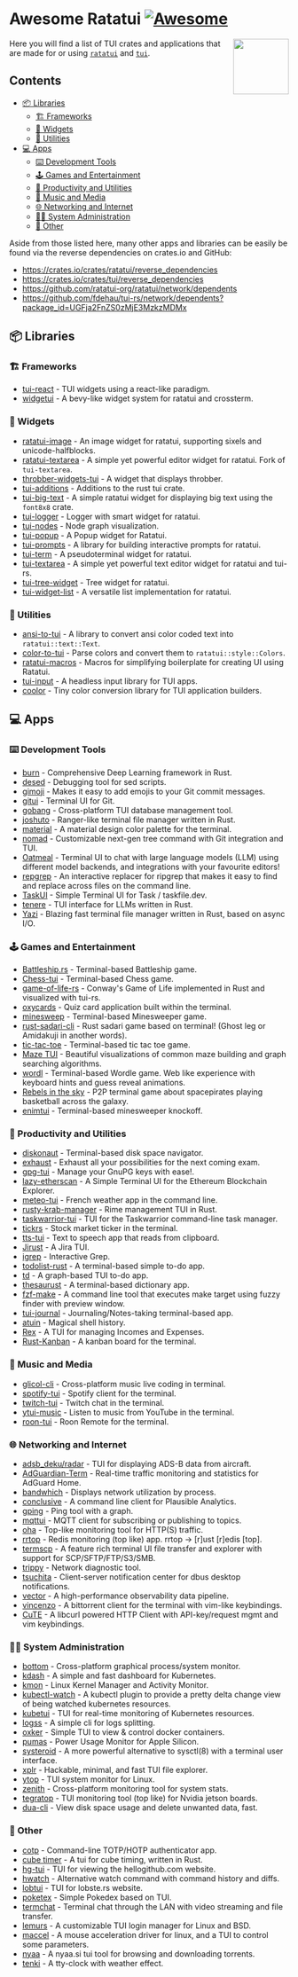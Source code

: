 <!--lint disable awesome-git-repo-age-->

# Awesome Ratatui [![Awesome](https://awesome.re/badge-flat2.svg)](https://awesome.re)

[<img src="https://github.com/ratatui-org.png" align="right" width="100">](https://ratatui.rs)

Here you will find a list of TUI crates and applications that are made for or using [`ratatui`](https://crates.io/crates/ratatui) and [`tui`](https://crates.io/crates/tui).

<!--lint disable awesome-toc-->

## Contents

- [📦 Libraries](#-libraries)
  - [🏗️ Frameworks](#%EF%B8%8F-frameworks)
  - [🧩 Widgets](#-widgets)
  - [🔧 Utilities](#-utilities)
- [💻 Apps](#-apps)
  - [⌨️ Development Tools](#%EF%B8%8F-development-tools)
  - [🕹️ Games and Entertainment](#%EF%B8%8F-games-and-entertainment)
  - [🚀 Productivity and Utilities](#-productivity-and-utilities)
  - [🎼 Music and Media](#-music-and-media)
  - [🌐 Networking and Internet](#-networking-and-internet)
  - [👨‍💻 System Administration](#-system-administration)
  - [🌌 Other](#-other)

Aside from those listed here, many other apps and libraries can be easily be found via the reverse dependencies on crates.io and GitHub:

- https://crates.io/crates/ratatui/reverse_dependencies
- https://crates.io/crates/tui/reverse_dependencies
- https://github.com/ratatui-org/ratatui/network/dependents
- https://github.com/fdehau/tui-rs/network/dependents?package_id=UGFja2FnZS0zMjE3MzkzMDMx

## 📦 Libraries

### 🏗️ Frameworks

- [tui-react](https://crates.io/crates/tui-react) - TUI widgets using a react-like paradigm.
- [widgetui](https://crates.io/crates/widgetui) - A bevy-like widget system for ratatui and crossterm.

### 🧩 Widgets

- [ratatui-image](https://crates.io/crates/ratatui-image) - An image widget for ratatui, supporting sixels and unicode-halfblocks.
- [ratatui-textarea](https://crates.io/crates/ratatui-textarea) - A simple yet powerful editor widget for ratatui. Fork of `tui-textarea`.
- [throbber-widgets-tui](https://crates.io/crates/throbber-widgets-tui) - A widget that displays throbber.
- [tui-additions](https://crates.io/crates/tui-additions) - Additions to the rust tui crate.
- [tui-big-text](https://crates.io/crates/tui-big-text) - A simple ratatui widget for displaying big text using the `font8x8` crate.
- [tui-logger](https://crates.io/crates/tui-logger) - Logger with smart widget for ratatui.
- [tui-nodes](https://crates.io/crates/tui-nodes) - Node graph visualization.
- [tui-popup](https://github.com/joshka/tui-popup) - A Popup widget for Ratatui.
- [tui-prompts](https://crates.io/crates/tui-prompts) - A library for building interactive prompts for ratatui.
- [tui-term](https://crates.io/crates/tui-term) - A pseudoterminal widget for ratatui.
- [tui-textarea](https://crates.io/crates/tui-textarea) - A simple yet powerful text editor widget for ratatui and tui-rs.
- [tui-tree-widget](https://crates.io/crates/tui-tree-widget) - Tree widget for ratatui.
- [tui-widget-list](https://crates.io/crates/tui-widget-list) - A versatile list implementation for ratatui.

### 🔧 Utilities

- [ansi-to-tui](https://crates.io/crates/ansi-to-tui) - A library to convert ansi color coded text into `ratatui::text::Text`.
- [color-to-tui](https://crates.io/crates/color-to-tui) - Parse colors and convert them to `ratatui::style::Colors`.
- [ratatui-macros](https://github.com/kdheepak/ratatui-macros) - Macros for simplifying boilerplate for creating UI using Ratatui.
- [tui-input](https://crates.io/crates/tui-input) - A headless input library for TUI apps.
- [coolor](https://github.com/Canop/coolor) - Tiny color conversion library for TUI application builders.

## 💻 Apps

### ⌨️ Development Tools

- [burn](https://github.com/burn-rs/burn) - Comprehensive Deep Learning framework in Rust.
- [desed](https://github.com/SoptikHa2/desed) - Debugging tool for sed scripts.
- [gimoji](https://github.com/zeenix/gimoji) - Makes it easy to add emojis to your Git commit messages.
- [gitui](https://github.com/extrawurst/gitui) - Terminal UI for Git.
- [gobang](https://github.com/TaKO8Ki/gobang) - Cross-platform TUI database management tool.
- [joshuto](https://github.com/kamiyaa/joshuto) - Ranger-like terminal file manager written in Rust.
- [material](https://github.com/azorng/material) - A material design color palette for the terminal.
- [nomad](https://github.com/JosephLai241/nomad) - Customizable next-gen tree command with Git integration and TUI.
- [Oatmeal](https://github.com/dustinblackman/oatmeal) - Terminal UI to chat with large language models (LLM) using different model backends, and integrations with your favourite editors!
- [repgrep](https://github.com/acheronfail/repgrep) - An interactive replacer for ripgrep that makes it easy to find and replace across files on the command line.
- [TaskUI](https://github.com/thmshmm/taskui) - Simple Terminal UI for Task / taskfile.dev.
- [tenere](https://github.com/pythops/tenere) - TUI interface for LLMs written in Rust.
- [Yazi](https://github.com/sxyazi/yazi) - Blazing fast terminal file manager written in Rust, based on async I/O.

### 🕹️ Games and Entertainment

- [Battleship.rs](https://github.com/deepu105/battleship-rs) - Terminal-based Battleship game.
- [Chess-tui](https://github.com/thomas-mauran/chess-tui) - Terminal-based Chess game.
- [game-of-life-rs](https://github.com/kachark/game-of-life-rs) - Conway's Game of Life implemented in Rust and visualized with tui-rs.
- [oxycards](https://github.com/BrookJeynes/oxycards) - Quiz card application built within the terminal.
- [minesweep](https://github.com/cpcloud/minesweep-rs) - Terminal-based Minesweeper game.
- [rust-sadari-cli](https://github.com/24seconds/rust-sadari-cli) - Rust sadari game based on terminal! (Ghost leg or Amidakuji in another words).
- [tic-tac-toe](https://github.com/thomas-mauran/tic-tac-toe) - Terminal-based tic tac toe game.
- [Maze TUI](https://github.com/agl-alexglopez/maze-tui) - Beautiful visualizations of common maze building and graph searching algorithms.
- [wordl](https://github.com/palerdot/wordl-rs) - Terminal-based Wordle game. Web like experience with keyboard hints and guess reveal animations.
- [Rebels in the sky](https://github.com/ricott1/rebels-in-the-sky) - P2P terminal game about spacepirates playing basketball across the galaxy.
- [enimtui](https://codeberg.org/tranzystorekk/enimtui) - Terminal-based minesweeper knockoff.

### 🚀 Productivity and Utilities

- [diskonaut](https://github.com/imsnif/diskonaut) - Terminal-based disk space navigator.
- [exhaust](https://github.com/heyrict/exhaust) - Exhaust all your possibilities for the next coming exam.
- [gpg-tui](https://github.com/orhun/gpg-tui) - Manage your GnuPG keys with ease!.
- [lazy-etherscan](https://github.com/woxjro/lazy-etherscan) - A Simple Terminal UI for the Ethereum Blockchain Explorer.
- [meteo-tui](https://github.com/16arpi/meteo-tui) - French weather app in the command line.
- [rusty-krab-manager](https://github.com/aryakaul/rusty-krab-manager) - Rime management TUI in Rust.
- [taskwarrior-tui](https://github.com/kdheepak/taskwarrior-tui) - TUI for the Taskwarrior command-line task manager.
- [tickrs](https://github.com/tarkah/tickrs) - Stock market ticker in the terminal.
- [tts-tui](https://github.com/lesleyrs/tts-tui) - Text to speech app that reads from clipboard.
- [Jirust](https://github.com/moali87/jirust) - A Jira TUI.
- [igrep](https://github.com/konradsz/igrep) - Interactive Grep.
- [todolist-rust](https://github.com/ebubekirgungor/todolist-rust) - A terminal-based simple to-do app.
- [td](https://github.com/holly-hacker/td) - A graph-based TUI to-do app.
- [thesaurust](https://github.com/QuietPigeon2001/thesaurust) - A terminal-based dictionary app.
- [fzf-make](https://github.com/kyu08/fzf-make) - A command line tool that executes make target using fuzzy finder with preview window.
- [tui-journal](https://github.com/AmmarAbouZor/tui-journal) - Journaling/Notes-taking terminal-based app.
- [atuin](https://github.com/atuinsh/atuin) - Magical shell history.
- [Rex](https://github.com/TheRustyPickle/Rex) - A TUI for managing Incomes and Expenses.
- [Rust-Kanban](https://github.com/yashs662/rust_kanban) - A kanban board for the terminal.

### 🎼 Music and Media

- [glicol-cli](https://github.com/glicol/glicol-cli) - Cross-platform music live coding in terminal.
- [spotify-tui](https://github.com/Rigellute/spotify-tui) - Spotify client for the terminal.
- [twitch-tui](https://github.com/Xithrius/twitch-tui) - Twitch chat in the terminal.
- [ytui-music](https://github.com/sudipghimire533/ytui-music) - Listen to music from YouTube in the terminal.
- [roon-tui](https://github.com/TheAppgineer/roon-tui) - Roon Remote for the terminal.

### 🌐 Networking and Internet

- [adsb_deku/radar](https://github.com/wcampbell0x2a/adsb_deku#radar-tui) - TUI for displaying ADS-B data from aircraft.
- [AdGuardian-Term](https://github.com/Lissy93/AdGuardian-Term) - Real-time traffic monitoring and statistics for AdGuard Home.
- [bandwhich](https://github.com/imsnif/bandwhich) - Displays network utilization by process.
- [conclusive](https://github.com/mrusme/conclusive) - A command line client for Plausible Analytics.
- [gping](https://github.com/orf/gping/) - Ping tool with a graph.
- [mqttui](https://github.com/EdJoPaTo/mqttui) - MQTT client for subscribing or publishing to topics.
- [oha](https://github.com/hatoo/oha) - Top-like monitoring tool for HTTP(S) traffic.
- [rrtop](https://github.com/wojciech-zurek/rrtop) - Redis monitoring (top like) app. rrtop -> \[r\]ust \[r\]edis \[top\].
- [termscp](https://github.com/veeso/termscp) - A feature rich terminal UI file transfer and explorer with support for SCP/SFTP/FTP/S3/SMB.
- [trippy](https://github.com/fujiapple852/trippy) - Network diagnostic tool.
- [tsuchita](https://github.com/kamiyaa/tsuchita) - Client-server notification center for dbus desktop notifications.
- [vector](https://github.com/vectordotdev/vector) - A high-performance observability data pipeline.
- [vincenzo](https://github.com/gabrieldemian/vincenzo) - A bittorrent client for the terminal with vim-like keybindings.
- [CuTE](https://github.com/PThorpe92/CuTE) - A libcurl powered HTTP Client with API-key/request mgmt and vim keybindings.

### 👨‍💻 System Administration

- [bottom](https://github.com/ClementTsang/bottom) - Cross-platform graphical process/system monitor.
- [kdash](https://github.com/kdash-rs/kdash) - A simple and fast dashboard for Kubernetes.
- [kmon](https://github.com/orhun/kmon) - Linux Kernel Manager and Activity Monitor.
- [kubectl-watch](https://github.com/imuxin/kubectl-watch) - A kubectl plugin to provide a pretty delta change view of being watched kubernetes resources.
- [kubetui](https://github.com/sarub0b0/kubetui) - TUI for real-time monitoring of Kubernetes resources.
- [logss](https://github.com/todoesverso/logss) - A simple cli for logs splitting.
- [oxker](https://github.com/mrjackwills/oxker) - Simple TUI to view & control docker containers.
- [pumas](https://github.com/graelo/pumas) - Power Usage Monitor for Apple Silicon.
- [systeroid](https://github.com/orhun/systeroid) - A more powerful alternative to sysctl(8) with a terminal user interface.
- [xplr](https://github.com/sayanarijit/xplr) - Hackable, minimal, and fast TUI file explorer.
- [ytop](https://github.com/cjbassi/ytop) - TUI system monitor for Linux.
- [zenith](https://github.com/bvaisvil/zenith) - Cross-platform monitoring tool for system stats.
- [tegratop](https://github.com/pythops/tegratop) - TUI monitoring tool (top like) for Nvidia jetson boards.
- [dua-cli](https://github.com/Byron/dua-cli) - View disk space usage and delete unwanted data, fast.

### 🌌 Other

- [cotp](https://github.com/replydev/cotp) - Command-line TOTP/HOTP authenticator app.
- [cube timer](https://github.com/paarthmadan/cube) - A tui for cube timing, written in Rust.
- [hg-tui](https://github.com/kaixinbaba/hg-tui) - TUI for viewing the hellogithub.com website.
- [hwatch](https://github.com/blacknon/hwatch) - Alternative watch command with command history and diffs.
- [lobtui](https://github.com/pythops/lobtui) - TUI for lobste.rs website.
- [poketex](https://github.com/ckaznable/poketex) - Simple Pokedex based on TUI.
- [termchat](https://github.com/lemunozm/termchat) - Terminal chat through the LAN with video streaming and file transfer.
- [lemurs](https://github.com/coastalwhite/lemurs) - A customizable TUI login manager for Linux and BSD.
- [maccel](https://github.com/Gnarus-G/maccel) - A mouse acceleration driver for linux, and a TUI to control some parameters.
- [nyaa](https://github.com/Beastwick18/nyaa) - A nyaa.si tui tool for browsing and downloading torrents.
- [tenki](https://github.com/ckaznable/tenki) - A tty-clock with weather effect.
